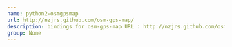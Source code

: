 ```yaml
---
name: python2-osmgpsmap
url: http://nzjrs.github.com/osm-gps-map/
description: bindings for osm-gps-map URL : http://nzjrs.github.com/osm-gps-map/ Groups : None
group: None
---
```

